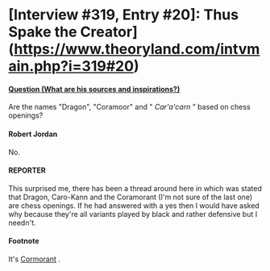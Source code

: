 # [Interview #319, Entry #20]: Thus Spake the Creator](https://www.theoryland.com/intvmain.php?i=319#20)

#### [Question (What are his sources and inspirations?)](http://www.oocities.org/area51/stargate/8513/creator-sources.htm)

Are the names "Dragon", "Coramoor" and "
*Car'a'carn*
" based on chess openings?

#### Robert Jordan

No.

#### REPORTER

This surprised me, there has been a thread around here in which was stated that Dragon, Caro-Kann and the Coramorant (I'm not sure of the last one) are chess openings. If he had answered with a yes then I would have asked why because they're all variants played by black and rather defensive but I needn't.

#### Footnote

It's
[Cormorant](http://chesstempo.com/gamedb/opening/90)
.

